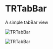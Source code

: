 TRTabBar
========

A simple tabBar view

![TRTabBar](https://raw.github.com/freedomwalker/TRTabBar/master/Screenshots/screenshot_0.png)

![TRTabBar](https://raw.github.com/freedomwalker/TRTabBar/master/Screenshots/screenshot_1.png)
